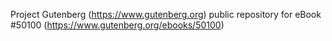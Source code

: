 Project Gutenberg (https://www.gutenberg.org) public repository for
eBook #50100 (https://www.gutenberg.org/ebooks/50100)
